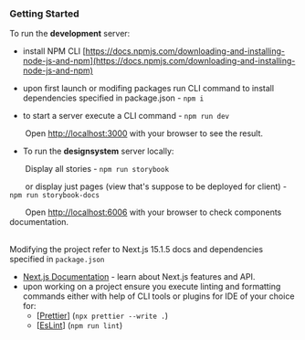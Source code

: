 ### Getting Started

To run the <b>development</b> server:

- install NPM CLI [https://docs.npmjs.com/downloading-and-installing-node-js-and-npm](https://docs.npmjs.com/downloading-and-installing-node-js-and-npm)

- upon first launch or modifing packages run CLI command to install dependencies specified in package.json - `npm i`

- to start a server execute a CLI command - `npm run dev`

&nbsp;&nbsp;&nbsp;&nbsp;&nbsp;&nbsp; Open [http://localhost:3000](http://localhost:3000) with your browser to see the result.

- To run the <b>designsystem</b> server locally:

&nbsp;&nbsp;&nbsp;&nbsp;&nbsp;&nbsp; Display all stories - `npm run storybook`

&nbsp;&nbsp;&nbsp;&nbsp;&nbsp;&nbsp; or display just pages (view that's suppose to be deployed for client) - `npm run storybook-docs`

&nbsp;&nbsp;&nbsp;&nbsp;&nbsp;&nbsp; Open [http://localhost:6006](http://localhost:6006) with your browser to check components documentation.

\
Modifying the project refer to Next.js 15.1.5 docs and dependencies specified in `package.json`

- [Next.js Documentation](https://nextjs.org/docs) - learn about Next.js features and API.
- upon working on a project ensure you execute linting and formatting commands either with help of CLI tools or plugins for IDE of your choice for:
  - [[Prettier](https://prettier.io/docs/en/cli)] (`npx prettier --write .`)
  - [[EsLint](https://eslint.org/docs/latest/use/command-line-interface)] (`npm run lint`)
